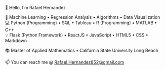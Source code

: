👋 Hello, I’m Rafael Hernandez    


💪 Machine Learning • Regression Analysis • Algorithms • Data Visualization  
💻 Python (Programming) • SQL • Tableau • R (Programming) • MATLAB • C++  
💡 Flask (Python Framework) • ReactJS • JavaScript • HTML5 • CSS • Markdown  

📚 Master of Applied Mathematics •	California State University Long Beach  

📫 You can reach me @ Rafael.Hernandez852@gmail.com

<!---
Rafaelh852/Rafaelh852 is a ✨ special ✨ repository because its `README.md` (this file) appears on your GitHub profile.
You can click the Preview link to take a look at your changes.
--->
